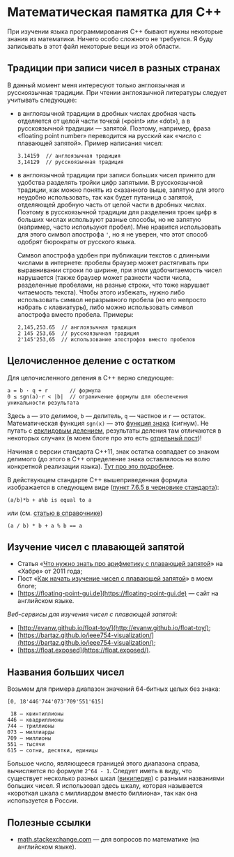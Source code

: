 # Математическая памятка для C++

При изучении языка программирования C++ бывают нужны некоторые знания из математики. Ничего особо сложного не требуется. Я буду записывать в этот файл некоторые вещи из этой области.

## Традиции при записи чисел в разных странах

В данный момент меня интересуют только англоязычная и русскоязычная традиции. При чтении англоязычной литературы следует учитывать следующее:

- в англоязычной традиции в дробных числах дробная часть отделяется от целой части точкой («point» или «dot»), а в русскоязычной традиции&nbsp;— запятой. Поэтому, например, фраза «floating point number» переводится на русский как «число с плавающей запятой». Пример написания чисел:
   
  ```
  3.14159  // англоязычная традиция
  3,14129  // русскоязычная традиция
  ```
- в англоязычной традиции при записи больших чисел принято для удобства разделять тройки цифр запятыми. В русскоязычной традиции, как можно понять из сказанного выше, запятую для этого неудобно использовать, так как будет путаница с запятой, отделяющей дробную часть от целой части в дробных числах. Поэтому в русскоязычной традиции для разделения троек цифр в больших числах используют разные способы, но не запятую (например, часто используют пробел). Мне нравится использовать для этого символ апострофа `'`, но я не уверен, что этот способ одобрят бюрократы от русского языка.

  Символ апострофа удобен при публикации текстов с длинными числами в интернете: пробелы браузер может растягивать при выравнивании строки по ширине, при этом удобочитаемость чисел нарушается (также браузер может разнести части числа, разделенные пробелами, на разные строки, что тоже нарушает читаемость текста). Чтобы этого избежать, нужно либо использовать символ неразрывного пробела (но его непросто набрать с клавиатуры), либо можно использовать символ апострофа вместо пробела. Примеры:
  
  ```
  2,145,253.65  // англоязычная традиция
  2 145 253,65  // русскоязычная традиция
  2'145'253,65  // использование апострофов вместо пробелов
  ```

## Целочисленное деление с остатком

Для целочисленного деления в C++ верно следующее:
```
a = b · q + r       // формула
0 ≤ sgn(a)·r < |b|  // ограничение формулы для обеспечения уникальности результата
```
Здесь `a` — это делимое, `b` — делитель, `q` — частное и `r`&nbsp;— остаток. Математическая функция `sgn(x)`&nbsp;— это [функция знака](https://ru.wikipedia.org/wiki/Sgn) (сигнум). Не путать с [евклидовым делением](https://en.wikipedia.org/wiki/Euclidean_division), результаты деления там отличаются в некоторых случаях (в моем блоге про это есть [отдельный пост](https://ilyachalov.livejournal.com/342965.html))!

Начиная с версии стандарта C++11, знак остатка совпадает со знаком делимого (до этого в C++ определение знака оставлялось на волю конкретной реализации языка). [Тут про это подробнее](https://stackoverflow.com/a/13100805/16458042).

В действующем стандарте C++ вышеприведенная формула изображается в следующем виде ([пункт 7.6.5 в черновике стандарта](https://eel.is/c++draft/expr.mul)):
```
(a/b)*b + a%b is equal to a
```
или (см. [статью в справочнике](https://en.cppreference.com/w/cpp/language/operator_arithmetic))
```
(a / b) * b + a % b == a
```

## Изучение чисел с плавающей запятой

- Статья «[Что нужно знать про арифметику с плавающей запятой](https://habr.com/ru/articles/112953/)» на «Хабре» от 2011 года;
- Пост «[Как начать изучение чисел с плавающей запятой](https://ilyachalov.livejournal.com/344968.html)» в моем блоге;
- [https://floating-point-gui.de](https://floating-point-gui.de) — сайт на английском языке.

_Веб-сервисы для изучения чисел с плавающей запятой:_

- [http://evanw.github.io/float-toy/](http://evanw.github.io/float-toy/);
- [https://bartaz.github.io/ieee754-visualization/](https://bartaz.github.io/ieee754-visualization/);
- [https://float.exposed](https://float.exposed/).

## Названия больших чисел

Возьмем для примера диапазон значений 64-битных целых без знака:
```
[0, 18'446'744'073'709'551'615]

 18 — квинтиллионы
446 — квадриллионы
744 — триллионы
073 — миллиарды
709 — миллионы
551 — тысячи
615 — сотни, десятки, единицы
```
Большое число, являющееся границей этого диапазона справа, вычисляется по формуле `2^64 - 1`. Следует иметь в виду, что существует несколько разных шкал ([википедия](https://ru.wikipedia.org/wiki/%D0%A1%D0%B8%D1%81%D1%82%D0%B5%D0%BC%D1%8B_%D0%BD%D0%B0%D0%B8%D0%BC%D0%B5%D0%BD%D0%BE%D0%B2%D0%B0%D0%BD%D0%B8%D1%8F_%D1%87%D0%B8%D1%81%D0%B5%D0%BB)) с разными названиями больших чисел. Я использовал здесь шкалу, которая называется «короткая шкала с миллиардом вместо биллиона», так как она используется в России.

## Полезные ссылки

- [math.stackexchange.com](https://math.stackexchange.com) — для вопросов по математике (на английском языке).
